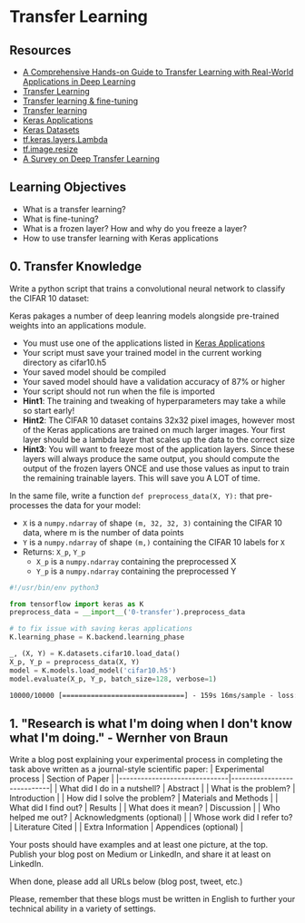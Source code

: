 # Transfer Learning
## Resources
* [A Comprehensive Hands-on Guide to Transfer Learning with Real-World Applications in Deep Learning](https://towardsdatascience.com/a-comprehensive-hands-on-guide-to-transfer-learning-with-real-world-applications-in-deep-learning-212bf3b2f27a)
* [Transfer Learning](https://www.youtube.com/watch?v=FQM13HkEfBk&list=PLkDaE6sCZn6Gl29AoE31iwdVwSG-KnDzF&index=21)
* [Transfer learning & fine-tuning](https://www.tensorflow.org/guide/keras/transfer_learning/)
* [Transfer learning](https://en.wikipedia.org/wiki/Transfer_learning)
* [Keras Applications](https://keras.io/api/applications/)
* [Keras Datasets](https://www.tensorflow.org/api_docs/python/tf/keras/datasets/)
* [tf.keras.layers.Lambda](https://www.tensorflow.org/api_docs/python/tf/keras/layers/Lambda)
* [tf.image.resize](https://www.tensorflow.org/api_docs/python/tf/image/resize)
* [A Survey on Deep Transfer Learning](https://arxiv.org/pdf/2403.17561)
## Learning Objectives
* What is a transfer learning?
* What is fine-tuning?
* What is a frozen layer? How and why do you freeze a layer?
* How to use transfer learning with Keras applications
## 0. Transfer Knowledge
Write a python script that trains a convolutional neural network to classify the CIFAR 10 dataset:

Keras pakages a number of deep leanring models alongside pre-trained weights into an applications module.

* You must use one of the applications listed in [Keras Applications](https://keras.io/api/applications/)
* Your script must save your trained model in the current working directory as cifar10.h5
* Your saved model should be compiled
* Your saved model should have a validation accuracy of 87% or higher
* Your script should not run when the file is imported
* **Hint1**: The training and tweaking of hyperparameters may take a while so start early!
* **Hint2**: The CIFAR 10 dataset contains 32x32 pixel images, however most of the Keras applications are trained on much larger images. Your first layer should be a lambda layer that scales up the data to the correct size
* **Hint3**: You will want to freeze most of the application layers. Since these layers will always produce the same output, you should compute the output of the frozen layers ONCE and use those values as input to train the remaining trainable layers. This will save you A LOT of time.

In the same file, write a function `def preprocess_data(X, Y):` that pre-processes the data for your model:

* `X` is a `numpy.ndarray` of shape `(m, 32, 32, 3)` containing the CIFAR 10 data, where m is the number of data points
* `Y` is a `numpy.ndarray` of shape `(m,)` containing the CIFAR 10 labels for `X`
* Returns: `X_p`, `Y_p`
    * `X_p` is a `numpy.ndarray` containing the preprocessed X
    * `Y_p` is a `numpy.ndarray` containing the preprocessed Y

```python
#!/usr/bin/env python3

from tensorflow import keras as K
preprocess_data = __import__('0-transfer').preprocess_data

# to fix issue with saving keras applications
K.learning_phase = K.backend.learning_phase 

_, (X, Y) = K.datasets.cifar10.load_data()
X_p, Y_p = preprocess_data(X, Y)
model = K.models.load_model('cifar10.h5')
model.evaluate(X_p, Y_p, batch_size=128, verbose=1)
```
```txt
10000/10000 [==============================] - 159s 16ms/sample - loss: 0.3329 - acc: 0.8864
```
## 1. "Research is what I'm doing when I don't know what I'm doing." - Wernher von Braun
Write a blog post explaining your experimental process in completing the task above written as a journal-style scientific paper:
| Experimental process         | Section of Paper           |
|------------------------------|----------------------------|
| What did I do in a nutshell? | Abstract                   |
| What is the problem?         | Introduction               |
| How did I solve the problem? | Materials and Methods      |
| What did I find out?         | Results                    |
| What does it mean?           | Discussion                 |
| Who helped me out?           | Acknowledgments (optional) |
| Whose work did I refer to?   | Literature Cited           |
| Extra Information            | Appendices (optional)      |

Your posts should have examples and at least one picture, at the top. Publish your blog post on Medium or LinkedIn, and share it at least on LinkedIn.

When done, please add all URLs below (blog post, tweet, etc.)

Please, remember that these blogs must be written in English to further your technical ability in a variety of settings.